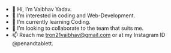 - 👋 Hi, I’m Vaibhav Yadav.
- 👀 I’m interested in coding and Web-Development.     
- 🌱 I’m currently learning Coding.
- 💞️ I’m looking to collaborate to the team that suits me.
- 📫 Reach me tron21vaibhav@gmail.com or at my Instagram ID @penandtablett.

<!---
CaptainTron/CaptainTron is a ✨ special ✨ repository because its `README.md` (this file) appears on your GitHub profile.
You can click the Preview link to take a look at your changes.
--->

